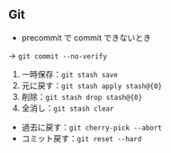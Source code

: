 ## Git

- precommit で commit できないとき

&rarr; `git commit --no-verify`

1. 一時保存：`git stash save`
1. 元に戻す：`git stash apply stash@{0}`
1. 削除：`git stash drop stash@{0}`
1. 全消し：`git stash clear`

- 過去に戻す：`git cherry-pick --abort`
- コミット戻す：`git reset --hard`
